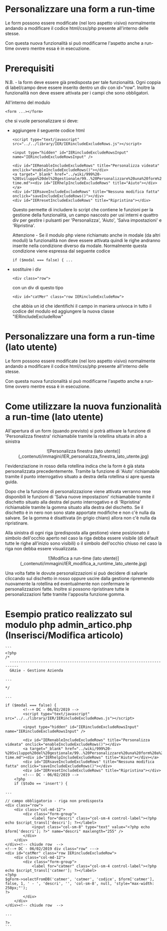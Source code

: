 # Personalizzare una form a run-time

Le form possono essere modificate (nel loro aspetto visivo) normalmente andando a modificare il codice html/css/php presente all'interno delle stesse.

Con questa nuova funzionalità si può modificarne l'aspetto anche a run-time ovvero mentre essa è in esecuzione.

# Prerequisiti

N.B. - la form deve essere già predisposta per tale funzionalità. Ogni coppia di label/campo deve essere inserito dentro un div con id="row". Inoltre la funzionalità non deve essere attivata per i campi che sono obbligatori.

All'interno del modulo
  ```
  <form ...></form>
  ```
  che si vuole personalizzare si deve:

* aggiungere il seguente codice html

  ```
  <script type="text/javascript" src="../../library/IER/IERincludeExcludeRows.js"></script>
  
  <input type="hidden" id="IERincludeExcludeRowsInput" name="IERincludeExcludeRowsInput" />
  
  <div id="IERenableIncludeExcludeRows" title="Personalizza videata" onclick="enableIncludeExcludeRows()"></div>
  <a target="_blank" href="../wiki/999%20-%20Sviluppo%20del%20gestionale/99..%20Personalizzare%20una%20form%20a%20run-time.md"><div id="IERhelpIncludeExcludeRows" title="Aiuto"></div></a>
  <div id="IERsaveIncludeExcludeRows" title="Nessuna modifica fatta" onclick="saveIncludeExcludeRows()"></div>
  <div id="IERresetIncludeExcludeRows" title="Ripristina"></div>
  
  ```

  Questo permette di includere lo script che contiene le funzioni per la gestione della funzionalità, un campo nascosto per usi interni e quattro div per gestire i pulsanti per 'Personalizza', 'Aiuto', 'Salva impostazioni' e 'Ripristina'.

  Attenzione -  Se il modulo php viene richiamato anche in modale (da altri moduli) la funzionalità non deve essere attivata quindi le righe andranno inserite nella condizione diverso da modale. Normalmente questa condizione viene espressa dal seguente codice

  ```
  if ($modal === false) { ...
  ```

* sostituire i div
    ```
    <div class="row">
    ```

  con un div di questo tipo

  ```
  <div id="catMer" class="row IERincludeExcludeRow">
  ```

  che abbia un id che identifichi il campo in maniera univoca in tutto il codice del modulo ed aggiungere la nuova classe "IERincludeExcludeRow"

# Personalizzare una form a run-time (lato utente) 

Le form possono essere modificate (nel loro aspetto visivo) normalmente andando a modificare il codice html/css/php presente all'interno delle stesse.

Con questa nuova funzionalità si può modificarne l'aspetto anche a run-time ovvero mentre essa è in esecuzione.

# Come utilizzare la nuova funzionalità a run-time (lato utente)

All'apertura di un form (quando previsto) si potrà attivare la funzione di 'Personalizza finestra' richiamabile tramite la rotellina <i class="glyphicon glyphicon-cog"></i> situata in alto a sinistra

<center>![Personalizza finestra (lato utente)](_contenuti/immagini/IER_personalizza_finestra_lato_utente.jpg)</center>

l'evidenziazione in rosso della rotellina indica che la form è già stata personalizzata precedentemente. Tramite la funzione di 'Aiuto' richiamabile tramite il punto interrogativo <span style="color:#72afd2"><i class="glyphicon glyphicon-question-sign"></i></span> situato a destra della rotellina si apre questa guida.

Dopo che la funzione di personalizzazione viene attivata verranno rese disponibili le funzioni di 'Salva nuove impostazioni' richiamabile tramite il dischetto <i class="glyphicon glyphicon-floppy-disk"></i> situato 
alla destra del punto interrogativo e di 'Ripristina' richiamabile tramite la gomma <i class="glyphicon glyphicon-erase"></i> situato alla destra del dischetto.
Se il dischetto è in nero non sono state apportate modifiche e non c'è nulla da salvare. Se la gomma è disattivata (in grigio chiaro) allora non c'è nulla da ripristinare.

Alla sinistra di ogni riga (predisposta alla gestione) viene posizionato il simbolo dell'occhio aperto <span style="color:#03ab00"><i class="glyphicon glyphicon-eye-open"></i></span> nel caso la riga debba essere visibile (di default tutte le righe all'inizio sono visibili) o il simbolo dell'occhio chiuso <span style="color:red"><i class="glyphicon glyphicon-eye-close"></i></span> nel caso la riga non debba essere visualizzata.

<center>![Modifica a run-time (lato utente)](_contenuti/immagini/IER_modifica_a_runtime_lato_utente.jpg)</center>

Una volta fatte le dovute personalizzazioni si può decidere di salvarle cliccando sul dischetto in rosso oppure uscire dalla gestione ripremendo nuovamente la rotellina ed eventualmente non confermare le personalizzazioni fatte.
Inoltre si possono ripristinare tutte le personalizzazioni fatte tramite l'apposita funzione gomma.

# Esempio pratico realizzato sul modulo php admin_artico.php (Inserisci/Modifica articolo)

    ```
    <?php
    /*
      --------------------------------------------------------------------------
      GAzie - Gestione Azienda

    ...

    */

    ...

    if ($modal === false) {
    		<!--+ DC - 06/02/2019 -->
    		<script type="text/javascript" src="../../library/IER/IERincludeExcludeRows.js"></script>

    		<input type="hidden" id="IERincludeExcludeRowsInput" name="IERincludeExcludeRowsInput" />
			
			<div id="IERenableIncludeExcludeRows" title="Personalizza videata" onclick="enableIncludeExcludeRows()"></div>
			<a target="_blank" href="../wiki/999%20-%20Sviluppo%20del%20gestionale/99..%20Personalizzare%20una%20form%20a%20run-time.md"><div id="IERhelpIncludeExcludeRows" title="Aiuto"></div></a>
			<div id="IERsaveIncludeExcludeRows" title="Nessuna modifica fatta" onclick="saveIncludeExcludeRows()"></div>
    		<div id="IERresetIncludeExcludeRows" title="Ripristina"></div>
			<!--- DC - 06/02/2019 -->
        <?php
        if ($toDo == 'insert') {

    ...

    // campo obbligatorio - riga non predisposta
    <div class="row">
        <div class="col-md-12">
            <div class="form-group">
                <label for="descri" class="col-sm-4 control-label"><?php echo $script_transl['descri']; ?></label>
                <input class="col-sm-8" type="text" value="<?php echo $form['descri']; ?>" name="descri" maxlength="255" />
            </div>
        </div>
    </div><!-- chiude row  -->
    <!--+ DC - 06/02/2019 div class="row" --->
    <div id="catMer" class="row IERincludeExcludeRow">
        <div class="col-md-12">
            <div class="form-group">
                <label for="catmer" class="col-sm-4 control-label"><?php echo $script_transl['catmer']; ?></label>
    <?php
    $gForm->selectFromDB('catmer', 'catmer', 'codice', $form['catmer'], false, 1, ' - ', 'descri', '', 'col-sm-8', null, 'style="max-width: 250px;"');
    ?>
            </div>
        </div>
    </div><!-- chiude row  -->

    ...

    ?>
    ```

